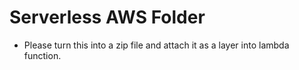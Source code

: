 # Serverless AWS Folder
- Please turn this into a zip file and attach it as a layer into lambda function.